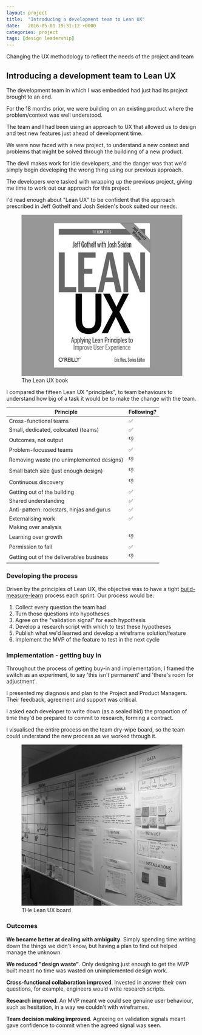 ```yaml
---
layout: project
title:  "Introducing a development team to Lean UX"
date:   2016-05-01 19:31:12 +0000
categories: project
tags: [design leadership] 
---
```


Changing the UX methodology to reflect the needs of the project and team

## Introducing a development team to Lean UX

The development team in which I was embedded had just had its project brought to an end. 

For the 18 months prior, we were building on an existing product where the problem/context was well understood.

The team and I had been using an approach to UX that allowed us to design and test new features just ahead of development time.  

We were now faced with a new project, to understand a new context and problems that might be solved through the buildinng of a new product.

The devil makes work for idle developers, and the danger was that we'd simply begin developing the wrong thing using our previous approach.

The developers were tasked with wrapping up the previous project, giving me time to work out our approach for this project.

I'd read enough about "Lean UX" to be confident that the approach prescribed in Jeff Gothelf and Josh Seiden's book suited our needs.

<figure>
<img src="/images/lean-ux-book.jpg">
<figcaption>The Lean UX book</figcaption>
</figure>

I compared the fifteen Lean UX "principles", to team behaviours to understand how big of a task it would be to make the change with the team.

| Principle   | Following? |
| --- | --- |
| Cross-functional teams | ✅ |
| Small, dedicated, colocated (teams) | ✅ |
| Outcomes, not output | 👎 |
| Problem-focussed teams | ✅ |
| Removing waste (no unimplemented designs) | 👎 |
| Small batch size (just enough design) | 👎 |
| Continuous discovery | 👎 |
| Getting out of the building | ✅ |
| Shared understanding | ✅ |
| Anti-pattern: rockstars, ninjas and gurus | ✅ |
| Externalising work | ✅ |
| Making over analysis | |
| Learning over growth | 👎 |
| Permission to fail | ✅ |
| Getting out of the deliverables business | 👎 |

### Developing the process

Driven by the principles of Lean UX, the objective was to have a tight [build-measure-learn](http://theleanstartup.com/principles) process each sprint. Our process would be:

1. Collect every question the team had
2. Turn those questions into hypotheses
3. Agree on the "validation signal" for each hypothesis
4. Develop a research script with which to test these hypotheses
5. Publish what we'd learned and develop a wireframe solution/feature
6. Implement the MVP of the feature to test in the next cycle

### Implementation - getting buy in

Throughout the process of getting buy-in and implementation, I framed the switch as an experiment, to say 'this isn't permanent' and 'there's room for adjustment'.

I presented my diagnosis and plan to the Project and Product Managers. Their feedback, agreement and support was critical.

I asked each developer to write down (as a sealed bid) the proportion of time they'd be prepared to commit to research, forming a contract.

I visualised the entire process on the team dry-wipe board, so the team could understand the new process as we worked through it.

<figure>
<img src="/images/lean-board.jpg">
<figcaption>THe Lean UX board</figcaption>
</figure>

### Outcomes

**We became better at dealing with ambiguity**. Simply spending time writing down the things we didn't know, but having a plan to find out helped manage the unknown.

**We reduced "design waste"**. Only designing just enough to get the MVP built meant no time was wasted on unimplemented design work.

**Cross-functional collaboration improved**. Invested in answer their own questions, for example, engineers would write research scripts.

**Research improved**. An MVP meant we could see genuine user behaviour, such as hesitation, in a way we couldn't with wireframes.

**Team decision making improved**. Agreeing on validation signals meant gave confidence to commit when the agreed signal was seen. 

  





